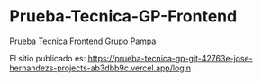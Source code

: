 # Prueba-Tecnica-GP-Frontend
Prueba Tecnica Frontend Grupo Pampa

El sitio publicado es: https://prueba-tecnica-gp-git-42763e-jose-hernandezs-projects-ab3dbb9c.vercel.app/login
